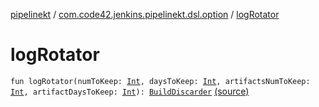 [pipelinekt](../index.md) / [com.code42.jenkins.pipelinekt.dsl.option](index.md) / [logRotator](./log-rotator.md)

# logRotator

`fun logRotator(numToKeep: `[`Int`](https://kotlinlang.org/api/latest/jvm/stdlib/kotlin/-int/index.html)`, daysToKeep: `[`Int`](https://kotlinlang.org/api/latest/jvm/stdlib/kotlin/-int/index.html)`, artifactsNumToKeep: `[`Int`](https://kotlinlang.org/api/latest/jvm/stdlib/kotlin/-int/index.html)`, artifactDaysToKeep: `[`Int`](https://kotlinlang.org/api/latest/jvm/stdlib/kotlin/-int/index.html)`): `[`BuildDiscarder`](../com.code42.jenkins.pipelinekt.core.option/-build-discarder.md) [(source)](https://github.com/code42/pipelinekt/tree/master/dsl/src/main/kotlin/com/code42/jenkins/pipelinekt/dsl/option/OptionsDsl.kt#L19)